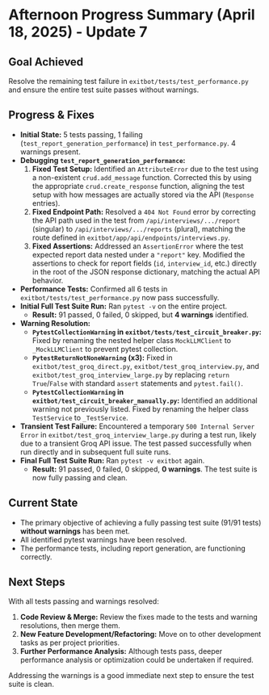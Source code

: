 # Afternoon Progress Summary (April 18, 2025) - Update 7

## Goal Achieved

Resolve the remaining test failure in `exitbot/tests/test_performance.py` and ensure the entire test suite passes without warnings.

## Progress & Fixes

*   **Initial State:** 5 tests passing, 1 failing (`test_report_generation_performance`) in `test_performance.py`. 4 warnings present.
*   **Debugging `test_report_generation_performance`:**
    1.  **Fixed Test Setup:** Identified an `AttributeError` due to the test using a non-existent `crud.add_message` function. Corrected this by using the appropriate `crud.create_response` function, aligning the test setup with how messages are actually stored via the API (`Response` entries).
    2.  **Fixed Endpoint Path:** Resolved a `404 Not Found` error by correcting the API path used in the test from `/api/interviews/.../report` (singular) to `/api/interviews/.../reports` (plural), matching the route defined in `exitbot/app/api/endpoints/interviews.py`.
    3.  **Fixed Assertions:** Addressed an `AssertionError` where the test expected report data nested under a `"report"` key. Modified the assertions to check for report fields (`id`, `interview_id`, etc.) directly in the root of the JSON response dictionary, matching the actual API behavior.
*   **Performance Tests:** Confirmed all 6 tests in `exitbot/tests/test_performance.py` now pass successfully.
*   **Initial Full Test Suite Run:** Ran `pytest -v` on the entire project.
    *   **Result:** 91 passed, 0 failed, 0 skipped, but **4 warnings** identified.
*   **Warning Resolution:**
    *   **`PytestCollectionWarning` in `exitbot/tests/test_circuit_breaker.py`:** Fixed by renaming the nested helper class `MockLLMClient` to `_MockLLMClient` to prevent pytest collection.
    *   **`PytestReturnNotNoneWarning` (x3):** Fixed in `exitbot/test_groq_direct.py`, `exitbot/test_groq_interview.py`, and `exitbot/test_groq_interview_large.py` by replacing `return True`/`False` with standard `assert` statements and `pytest.fail()`.
    *   **`PytestCollectionWarning` in `exitbot/test_circuit_breaker_manually.py`:** Identified an additional warning not previously listed. Fixed by renaming the helper class `TestService` to `_TestService`.
*   **Transient Test Failure:** Encountered a temporary `500 Internal Server Error` in `exitbot/test_groq_interview_large.py` during a test run, likely due to a transient Groq API issue. The test passed successfully when run directly and in subsequent full suite runs.
*   **Final Full Test Suite Run:** Ran `pytest -v exitbot` again.
    *   **Result:** 91 passed, 0 failed, 0 skipped, **0 warnings**. The test suite is now fully passing and clean.

## Current State

*   The primary objective of achieving a fully passing test suite (91/91 tests) **without warnings** has been met.
*   All identified pytest warnings have been resolved.
*   The performance tests, including report generation, are functioning correctly.

## Next Steps

With all tests passing and warnings resolved:

1.  **Code Review & Merge:** Review the fixes made to the tests and warning resolutions, then merge them.
2.  **New Feature Development/Refactoring:** Move on to other development tasks as per project priorities.
3.  **Further Performance Analysis:** Although tests pass, deeper performance analysis or optimization could be undertaken if required.

Addressing the warnings is a good immediate next step to ensure the test suite is clean. 